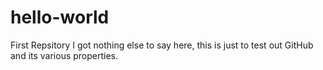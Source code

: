 # hello-world
First Repsitory
I got nothing else to say here, this is just to test out GitHub and its various properties.
